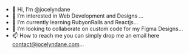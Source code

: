 - 👋 Hi, I’m @jocelyndane
- 👀 I’m interested in Web Development and Designs ...
- 🌱 I’m currently learning RubyonRails and Reactjs...
- 💞️ I’m looking to collaborate on custom code for my Figma Designs...
- 📫 How to reach me you can simply drop me an email here contact@jocelyndane.com...

<!---
jocelyndane/jocelyndane is a ✨ special ✨ repository because its `README.md` (this file) appears on your GitHub profile.
You can click the Preview link to take a look at your changes.
--->
